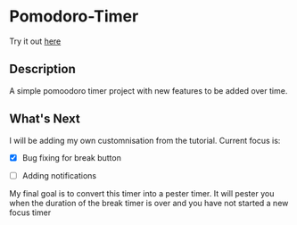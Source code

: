 # Pomodoro-Timer
Try it out [here](https://minnowfish.github.io/Pomodoro-Timer/)

## Description
A simple pomoodoro timer project with new features to be added over time.

## What's Next
I will be adding my own customnisation from the tutorial. 
Current focus is:
- [x] Bug fixing for break button
- [ ] Adding notifications


My final goal is to convert this timer into a pester timer. It will pester you when the duration of the break timer is over and you have not started a new focus timer 

